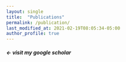 ```yaml
---
layout: single
title:  "Publications"
permalink: /publication/
last_modified_at: 2021-02-19T08:05:34-05:00
author_profile: true
---
```

##### *<- visit my google scholar*


